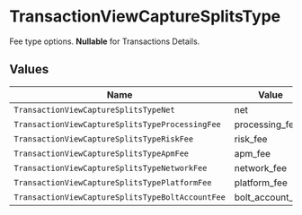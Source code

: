 # TransactionViewCaptureSplitsType

Fee type options. **Nullable** for Transactions Details.



## Values

| Name                                             | Value                                            |
| ------------------------------------------------ | ------------------------------------------------ |
| `TransactionViewCaptureSplitsTypeNet`            | net                                              |
| `TransactionViewCaptureSplitsTypeProcessingFee`  | processing_fee                                   |
| `TransactionViewCaptureSplitsTypeRiskFee`        | risk_fee                                         |
| `TransactionViewCaptureSplitsTypeApmFee`         | apm_fee                                          |
| `TransactionViewCaptureSplitsTypeNetworkFee`     | network_fee                                      |
| `TransactionViewCaptureSplitsTypePlatformFee`    | platform_fee                                     |
| `TransactionViewCaptureSplitsTypeBoltAccountFee` | bolt_account_fee                                 |